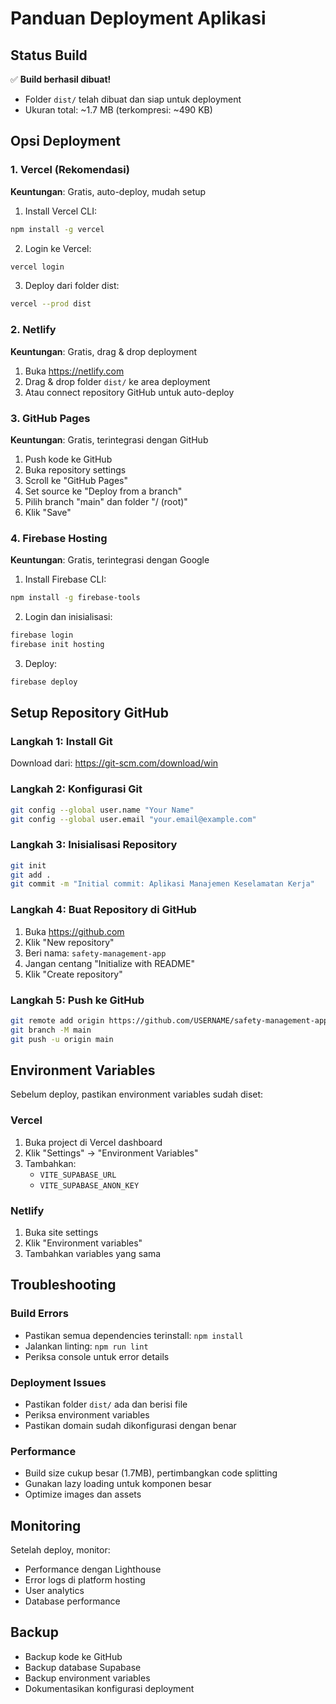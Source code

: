 # Panduan Deployment Aplikasi

## Status Build

✅ **Build berhasil dibuat!**

- Folder `dist/` telah dibuat dan siap untuk deployment
- Ukuran total: ~1.7 MB (terkompresi: ~490 KB)

## Opsi Deployment

### 1. Vercel (Rekomendasi)

**Keuntungan**: Gratis, auto-deploy, mudah setup

1. Install Vercel CLI:

```bash
npm install -g vercel
```

2. Login ke Vercel:

```bash
vercel login
```

3. Deploy dari folder dist:

```bash
vercel --prod dist
```

### 2. Netlify

**Keuntungan**: Gratis, drag & drop deployment

1. Buka https://netlify.com
2. Drag & drop folder `dist/` ke area deployment
3. Atau connect repository GitHub untuk auto-deploy

### 3. GitHub Pages

**Keuntungan**: Gratis, terintegrasi dengan GitHub

1. Push kode ke GitHub
2. Buka repository settings
3. Scroll ke "GitHub Pages"
4. Set source ke "Deploy from a branch"
5. Pilih branch "main" dan folder "/ (root)"
6. Klik "Save"

### 4. Firebase Hosting

**Keuntungan**: Gratis, terintegrasi dengan Google

1. Install Firebase CLI:

```bash
npm install -g firebase-tools
```

2. Login dan inisialisasi:

```bash
firebase login
firebase init hosting
```

3. Deploy:

```bash
firebase deploy
```

## Setup Repository GitHub

### Langkah 1: Install Git

Download dari: https://git-scm.com/download/win

### Langkah 2: Konfigurasi Git

```bash
git config --global user.name "Your Name"
git config --global user.email "your.email@example.com"
```

### Langkah 3: Inisialisasi Repository

```bash
git init
git add .
git commit -m "Initial commit: Aplikasi Manajemen Keselamatan Kerja"
```

### Langkah 4: Buat Repository di GitHub

1. Buka https://github.com
2. Klik "New repository"
3. Beri nama: `safety-management-app`
4. Jangan centang "Initialize with README"
5. Klik "Create repository"

### Langkah 5: Push ke GitHub

```bash
git remote add origin https://github.com/USERNAME/safety-management-app.git
git branch -M main
git push -u origin main
```

## Environment Variables

Sebelum deploy, pastikan environment variables sudah diset:

### Vercel

1. Buka project di Vercel dashboard
2. Klik "Settings" → "Environment Variables"
3. Tambahkan:
   - `VITE_SUPABASE_URL`
   - `VITE_SUPABASE_ANON_KEY`

### Netlify

1. Buka site settings
2. Klik "Environment variables"
3. Tambahkan variables yang sama

## Troubleshooting

### Build Errors

- Pastikan semua dependencies terinstall: `npm install`
- Jalankan linting: `npm run lint`
- Periksa console untuk error details

### Deployment Issues

- Pastikan folder `dist/` ada dan berisi file
- Periksa environment variables
- Pastikan domain sudah dikonfigurasi dengan benar

### Performance

- Build size cukup besar (1.7MB), pertimbangkan code splitting
- Gunakan lazy loading untuk komponen besar
- Optimize images dan assets

## Monitoring

Setelah deploy, monitor:

- Performance dengan Lighthouse
- Error logs di platform hosting
- User analytics
- Database performance

## Backup

- Backup kode ke GitHub
- Backup database Supabase
- Backup environment variables
- Dokumentasikan konfigurasi deployment
